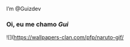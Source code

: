 I’m @Guizdev

<!---
Guizdev/Guizdev is a ✨ special ✨ repository because its `README.md` (this file) appears on your GitHub profile.
You can click the Preview link to take a look at your changes.
--->
### Oi, eu me chamo *Gui*

![](https://wallpapers-clan.com/pfp/naruto-gif/
